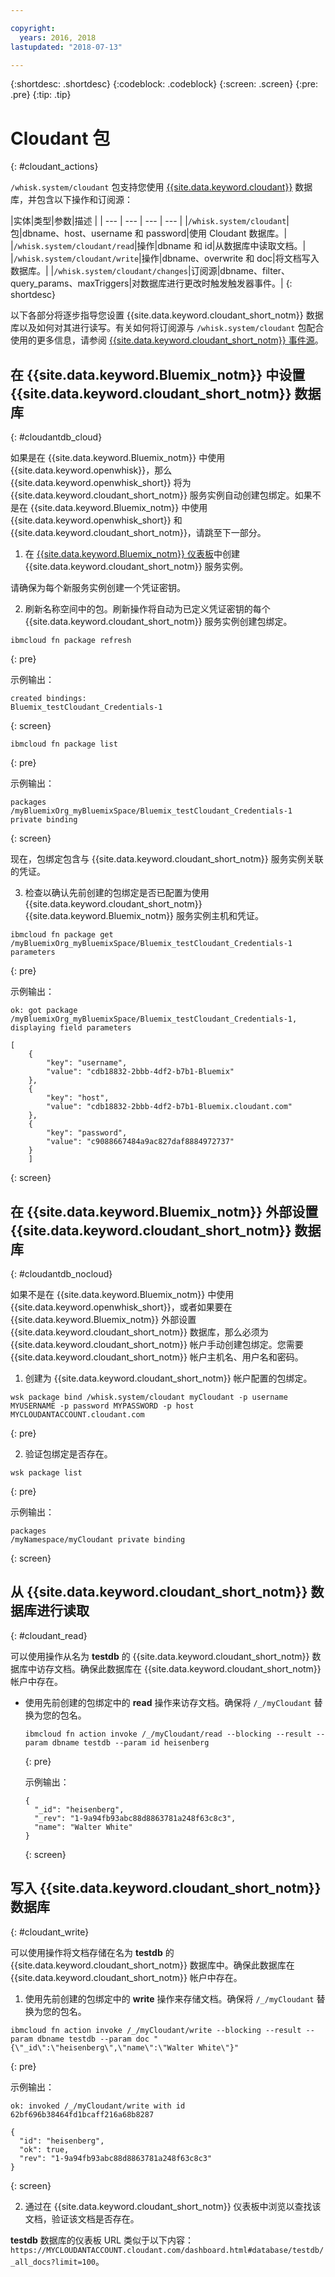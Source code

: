 ```yaml
---

copyright:
  years: 2016, 2018
lastupdated: "2018-07-13"

---
```


{:shortdesc: .shortdesc}
{:codeblock: .codeblock}
{:screen: .screen}
{:pre: .pre}
{:tip: .tip}

# Cloudant 包
{: #cloudant_actions}

`/whisk.system/cloudant` 包支持您使用 [{{site.data.keyword.cloudant}}](/docs/services/Cloudant/getting-started.html#getting-started-with-cloudant) 数据库，并包含以下操作和订阅源：

|实体|类型|参数|描述
|
| --- | --- | --- | --- |
|`/whisk.system/cloudant`|包|dbname、host、username 和 password|使用 Cloudant 数据库。|
|`/whisk.system/cloudant/read`|操作|dbname 和 id|从数据库中读取文档。|
|`/whisk.system/cloudant/write`|操作|dbname、overwrite 和 doc|将文档写入数据库。|
|`/whisk.system/cloudant/changes`|订阅源|dbname、filter、query_params、maxTriggers|对数据库进行更改时触发触发器事件。|
{: shortdesc}

以下各部分将逐步指导您设置 {{site.data.keyword.cloudant_short_notm}} 数据库以及如何对其进行读写。有关如何将订阅源与 `/whisk.system/cloudant` 包配合使用的更多信息，请参阅 [{{site.data.keyword.cloudant_short_notm}} 事件源](./openwhisk_cloudant.html)。

## 在 {{site.data.keyword.Bluemix_notm}} 中设置 {{site.data.keyword.cloudant_short_notm}} 数据库
{: #cloudantdb_cloud}

如果是在 {{site.data.keyword.Bluemix_notm}} 中使用 {{site.data.keyword.openwhisk}}，那么 {{site.data.keyword.openwhisk_short}} 将为 {{site.data.keyword.cloudant_short_notm}} 服务实例自动创建包绑定。如果不是在 {{site.data.keyword.Bluemix_notm}} 中使用 {{site.data.keyword.openwhisk_short}} 和 {{site.data.keyword.cloudant_short_notm}}，请跳至下一部分。

1. 在 [{{site.data.keyword.Bluemix_notm}} 仪表板](http://console.bluemix.net)中创建 {{site.data.keyword.cloudant_short_notm}} 服务实例。

  请确保为每个新服务实例创建一个凭证密钥。

2. 刷新名称空间中的包。刷新操作将自动为已定义凭证密钥的每个 {{site.data.keyword.cloudant_short_notm}} 服务实例创建包绑定。
  ```
  ibmcloud fn package refresh
  ```
  {: pre}

  示例输出：
  ```
  created bindings:
  Bluemix_testCloudant_Credentials-1
  ```
  {: screen}

  ```
  ibmcloud fn package list
  ```
  {: pre}

  示例输出：
  ```
  packages
  /myBluemixOrg_myBluemixSpace/Bluemix_testCloudant_Credentials-1 private binding
  ```
  {: screen}

  现在，包绑定包含与 {{site.data.keyword.cloudant_short_notm}} 服务实例关联的凭证。

3. 检查以确认先前创建的包绑定是否已配置为使用 {{site.data.keyword.cloudant_short_notm}} {{site.data.keyword.Bluemix_notm}} 服务实例主机和凭证。

  ```
  ibmcloud fn package get /myBluemixOrg_myBluemixSpace/Bluemix_testCloudant_Credentials-1 parameters
  ```
  {: pre}

  示例输出：
  ```
  ok: got package /myBluemixOrg_myBluemixSpace/Bluemix_testCloudant_Credentials-1, displaying field parameters

  [
      {
          "key": "username",
          "value": "cdb18832-2bbb-4df2-b7b1-Bluemix"
      },
      {
          "key": "host",
          "value": "cdb18832-2bbb-4df2-b7b1-Bluemix.cloudant.com"
      },
      {
          "key": "password",
          "value": "c9088667484a9ac827daf8884972737"
      }
      ]
  ```
  {: screen}

## 在 {{site.data.keyword.Bluemix_notm}} 外部设置 {{site.data.keyword.cloudant_short_notm}} 数据库
{: #cloudantdb_nocloud}

如果不是在 {{site.data.keyword.Bluemix_notm}} 中使用 {{site.data.keyword.openwhisk_short}}，或者如果要在 {{site.data.keyword.Bluemix_notm}} 外部设置 {{site.data.keyword.cloudant_short_notm}} 数据库，那么必须为 {{site.data.keyword.cloudant_short_notm}} 帐户手动创建包绑定。您需要 {{site.data.keyword.cloudant_short_notm}} 帐户主机名、用户名和密码。

1. 创建为 {{site.data.keyword.cloudant_short_notm}} 帐户配置的包绑定。
  ```
  wsk package bind /whisk.system/cloudant myCloudant -p username MYUSERNAME -p password MYPASSWORD -p host MYCLOUDANTACCOUNT.cloudant.com
  ```
  {: pre}


2. 验证包绑定是否存在。
  ```
  wsk package list
  ```
  {: pre}

  示例输出：
  ```
packages
  /myNamespace/myCloudant private binding
  ```
  {: screen}

## 从 {{site.data.keyword.cloudant_short_notm}} 数据库进行读取
{: #cloudant_read}

可以使用操作从名为 **testdb** 的 {{site.data.keyword.cloudant_short_notm}} 数据库中访存文档。确保此数据库在 {{site.data.keyword.cloudant_short_notm}} 帐户中存在。

- 使用先前创建的包绑定中的 **read** 操作来访存文档。确保将 `/_/myCloudant` 替换为您的包名。
  ```
  ibmcloud fn action invoke /_/myCloudant/read --blocking --result --param dbname testdb --param id heisenberg
  ```
  {: pre}

  示例输出：
  ```
  {
    "_id": "heisenberg",
    "_rev": "1-9a94fb93abc88d8863781a248f63c8c3",
    "name": "Walter White"
  }
  ```
  {: screen}

## 写入 {{site.data.keyword.cloudant_short_notm}} 数据库
{: #cloudant_write}

可以使用操作将文档存储在名为 **testdb** 的 {{site.data.keyword.cloudant_short_notm}} 数据库中。确保此数据库在 {{site.data.keyword.cloudant_short_notm}} 帐户中存在。

1. 使用先前创建的包绑定中的 **write** 操作来存储文档。确保将 `/_/myCloudant` 替换为您的包名。
  ```
  ibmcloud fn action invoke /_/myCloudant/write --blocking --result --param dbname testdb --param doc "{\"_id\":\"heisenberg\",\"name\":\"Walter White\"}"
  ```
  {: pre}

  示例输出：
  ```
  ok: invoked /_/myCloudant/write with id 62bf696b38464fd1bcaff216a68b8287

  {
    "id": "heisenberg",
    "ok": true,
    "rev": "1-9a94fb93abc88d8863781a248f63c8c3"
  }
  ```
  {: screen}

2. 通过在 {{site.data.keyword.cloudant_short_notm}} 仪表板中浏览以查找该文档，验证该文档是否存在。

  **testdb** 数据库的仪表板 URL 类似于以下内容：`https://MYCLOUDANTACCOUNT.cloudant.com/dashboard.html#database/testdb/_all_docs?limit=100`。
